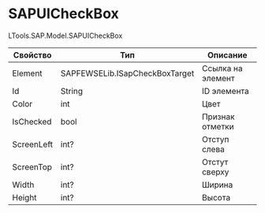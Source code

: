 # SAPUICheckBox

LTools.SAP.Model.SAPUICheckBox

| Свойство   | Тип                            | Описание          |
| ---------- | ------------------------------ | ----------------- |
| Element    | SAPFEWSELib.ISapCheckBoxTarget | Ссылка на элемент |
| Id         | String                         | ID элемента       |
| Color      | int                            | Цвет              |
| IsChecked  | bool                           | Признак отметки   |
| ScreenLeft | int?                           | Отступ слева      |
| ScreenTop  | int?                           | Отстут сверху     |
| Width      | int?                           | Ширина            |
| Height     | int?                           | Высота            |

